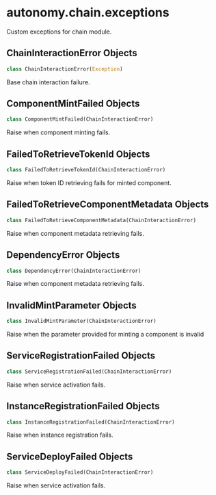 <a id="autonomy.chain.exceptions"></a>

# autonomy.chain.exceptions

Custom exceptions for chain module.

<a id="autonomy.chain.exceptions.ChainInteractionError"></a>

## ChainInteractionError Objects

```python
class ChainInteractionError(Exception)
```

Base chain interaction failure.

<a id="autonomy.chain.exceptions.ComponentMintFailed"></a>

## ComponentMintFailed Objects

```python
class ComponentMintFailed(ChainInteractionError)
```

Raise when component minting fails.

<a id="autonomy.chain.exceptions.FailedToRetrieveTokenId"></a>

## FailedToRetrieveTokenId Objects

```python
class FailedToRetrieveTokenId(ChainInteractionError)
```

Raise when token ID retrieving fails for minted component.

<a id="autonomy.chain.exceptions.FailedToRetrieveComponentMetadata"></a>

## FailedToRetrieveComponentMetadata Objects

```python
class FailedToRetrieveComponentMetadata(ChainInteractionError)
```

Raise when component metadata retrieving fails.

<a id="autonomy.chain.exceptions.DependencyError"></a>

## DependencyError Objects

```python
class DependencyError(ChainInteractionError)
```

Raise when component metadata retrieving fails.

<a id="autonomy.chain.exceptions.InvalidMintParameter"></a>

## InvalidMintParameter Objects

```python
class InvalidMintParameter(ChainInteractionError)
```

Raise when the parameter provided for minting a component is invalid

<a id="autonomy.chain.exceptions.ServiceRegistrationFailed"></a>

## ServiceRegistrationFailed Objects

```python
class ServiceRegistrationFailed(ChainInteractionError)
```

Raise when service activation fails.

<a id="autonomy.chain.exceptions.InstanceRegistrationFailed"></a>

## InstanceRegistrationFailed Objects

```python
class InstanceRegistrationFailed(ChainInteractionError)
```

Raise when instance registration fails.

<a id="autonomy.chain.exceptions.ServiceDeployFailed"></a>

## ServiceDeployFailed Objects

```python
class ServiceDeployFailed(ChainInteractionError)
```

Raise when service activation fails.

